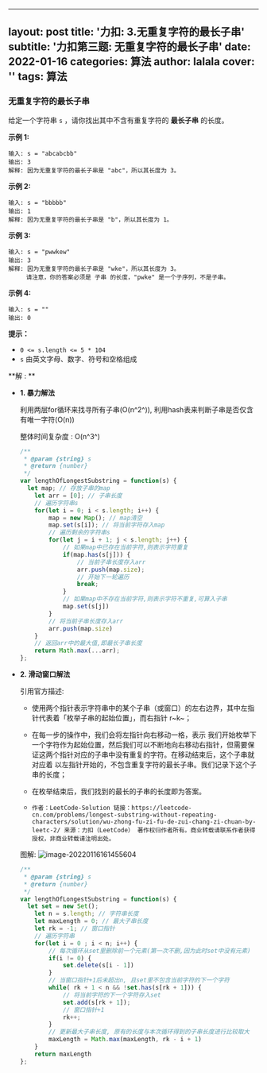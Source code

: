 
---
layout: post
title: '力扣: 3.无重复字符的最长子串'
subtitle: '力扣第三题: 无重复字符的最长子串'
date: 2022-01-16
categories: 算法
author: lalala
cover: ''
tags: 算法
---
### 无重复字符的最长子串

给定一个字符串 `s` ，请你找出其中不含有重复字符的 **最长子串** 的长度。

 

**示例 1:**

```
输入: s = "abcabcbb"
输出: 3 
解释: 因为无重复字符的最长子串是 "abc"，所以其长度为 3。
```

**示例 2:**

```
输入: s = "bbbbb"
输出: 1
解释: 因为无重复字符的最长子串是 "b"，所以其长度为 1。
```

**示例 3:**

```
输入: s = "pwwkew"
输出: 3
解释: 因为无重复字符的最长子串是 "wke"，所以其长度为 3。
     请注意，你的答案必须是 子串 的长度，"pwke" 是一个子序列，不是子串。
```

**示例 4:**

```
输入: s = ""
输出: 0
```

 

**提示：**

- `0 <= s.length <= 5 * 104`
- `s` 由英文字母、数字、符号和空格组成



**解 : **

* **1. 暴力解法**

  利用两层for循环来找寻所有子串(O(n^2^)), 利用hash表来判断子串是否仅含有唯一字符(O(n))

  整体时间复杂度  : O(n^3^)

  ```js
  /**
   * @param {string} s
   * @return {number}
   */
  var lengthOfLongestSubstring = function(s) {
  	let map; // 存放子串的map
      let arr = [0]; // 子串长度
      // 遍历字符串s
      for(let i = 0; i < s.length; i++) {
          map = new Map(); // map清空
          map.set(s[i]); // 将当前字符存入map
          // 遍历剩余的字符串s
          for(let j = i + 1; j < s.length; j++) {
              // 如果map中已存在当前字符,则表示字符重复
              if(map.has(s[j])) {
                  // 当前子串长度存入arr
                  arr.push(map.size);
                  // 开始下一轮遍历
                  break;
              }
              // 如果map中不存在当前字符,则表示字符不重复,可算入子串
              map.set(s[j])
          }
          // 将当前子串长度存入arr
          arr.push(map.size)
      }
      // 返回arr中的最大值,即最长子串长度
      return Math.max(...arr);
  };
  ```

* **2. 滑动窗口解法**

  引用官方描述: 

  * 使用两个指针表示字符串中的某个子串（或窗口）的左右边界，其中左指针代表着「枚举子串的起始位置」，而右指针 r~k~；

  * 在每一步的操作中，我们会将左指针向右移动一格，表示 我们开始枚举下一个字符作为起始位置，然后我们可以不断地向右移动右指针，但需要保证这两个指针对应的子串中没有重复的字符。在移动结束后，这个子串就对应着 以左指针开始的，不包含重复字符的最长子串。我们记录下这个子串的长度；

  * 在枚举结束后，我们找到的最长的子串的长度即为答案。

  * `作者：LeetCode-Solution
    链接：https://leetcode-cn.com/problems/longest-substring-without-repeating-characters/solution/wu-zhong-fu-zi-fu-de-zui-chang-zi-chuan-by-leetc-2/
    来源：力扣（LeetCode）
    著作权归作者所有。商业转载请联系作者获得授权，非商业转载请注明出处。`

  图解: ![image-20220116161455604](https://cdn.jsdelivr.net/gh/wzc520pyfm/Picbed_PicGo@master/img/image-20220116161455604.png)

  

  ```js
  /**
   * @param {string} s
   * @return {number}
   */
  var lengthOfLongestSubstring = function(s) {
  	let set = new Set();
      let n = s.length; // 字符串长度
      let maxLength = 0; // 最大子串长度
      let rk = -1; // 窗口指针
      // 遍历字符串
      for(let i = 0 ; i < n; i++) {
          // 每次循环从set里删除前一个元素(第一次不删,因为此时set中没有元素)
          if(i != 0) {
              set.delete(s[i - 1])
          }
          // 当窗口指针+1后未超出n, 且set里不包含当前字符的下一个字符
          while( rk + 1 < n && !set.has(s[rk + 1])) {
              // 将当前字符的下一个字符存入set
              set.add(s[rk + 1]);
              // 窗口指针+1
              rk++;
          }
          // 更新最大子串长度, 原有的长度与本次循环得到的子串长度进行比较取大
          maxLength = Math.max(maxLength, rk - i + 1)
      }
      return maxLength
  };
  ```

  

